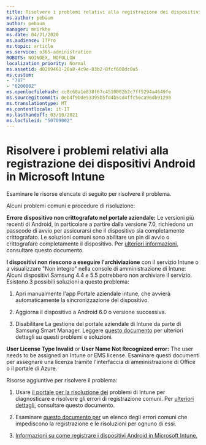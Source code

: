 ```yaml
---
title: Risolvere i problemi relativi alla registrazione dei dispositivi Android in Microsoft Intune
ms.author: pebaum
author: pebaum
manager: mnirkhe
ms.date: 04/21/2020
ms.audience: ITPro
ms.topic: article
ms.service: o365-administration
ROBOTS: NOINDEX, NOFOLLOW
localization_priority: Normal
ms.assetid: d0269461-20a8-4c9e-83b2-8fcf608dc0a5
ms.custom:
- "787"
- "6200002"
ms.openlocfilehash: cc8c68a1e838f67c4510002b2c7ff5294a4649fe
ms.sourcegitcommit: 0eb4f9bde53395b5fd4b5cd4ffc56ca96db91298
ms.translationtype: MT
ms.contentlocale: it-IT
ms.lasthandoff: 03/10/2021
ms.locfileid: "50709002"
---
```

# <a name="troubleshoot-issues-with-enrolling-android-devices-in-microsoft-intune"></a>Risolvere i problemi relativi alla registrazione dei dispositivi Android in Microsoft Intune

Esaminare le risorse elencate di seguito per risolvere il problema.
  
Alcuni problemi comuni e procedure di risoluzione:
  
 **Errore dispositivo non crittografato nel portale aziendale:** Le versioni più recenti di Android, in particolare a partire dalla versione 7.0, richiedono un passcode di avvio per assicurarsi che il dispositivo sia completamente crittografato. Le soluzioni comuni sono abilitare un pin di avvio o crittografare completamente il dispositivo. Per [ulteriori informazioni,](https://docs.microsoft.com/intune-user-help/your-device-appears-encrypted-but-cp-says-otherwise-android) consultare questo documento.
  
 **I dispositivi non riescono a eseguire l'archiviazione** con il servizio Intune o a visualizzare "Non integro" nella console di amministrazione di Intune: Alcuni dispositivi Samsung 4.4 e 5.5 potrebbero non archiviare il servizio. Esistono 3 possibili soluzioni a questo problema:
  
1. Apri manualmente l'app Portale aziendale intune, che avvierà automaticamente la sincronizzazione del dispositivo.

2. Aggiorna il dispositivo a Android 6.0 o versione successiva.

3. Disabilitare La gestione del portale aziendale di Intune da parte di Samsung Smart Manager. Leggere [questo documento](https://docs.microsoft.com/troubleshoot/mem/intune/troubleshoot-device-enrollment-in-intune#devices-fail-to-check-in-with-the-intune-service-and-display-as-unhealthy-in-the-intune-admin-console) per ulteriori dettagli su questi problemi e soluzioni.

 **User License Type Invalid** or **User Name Not Recognized error:** The user needs to be assigned an Intune or EMS license. Esaminare questi documenti per assegnare una licenza tramite l'interfaccia di amministrazione di Office o il portale di Azure.
  
Risorse aggiuntive per risolvere il problema:
  
1. Usare [il portale per la risoluzione dei](https://devicemanagement.microsoft.com/#blade/Microsoft_Intune_DeviceSettings/TroubleshootBlade) problemi di Intune per diagnosticare e risolvere gli errori di registrazione comuni. Per [ulteriori dettagli,](https://docs.microsoft.com/intune/help-desk-operators) consultare questo documento.

2. Esaminare [questo documento per](https://docs.microsoft.com/troubleshoot/mem/intune/troubleshoot-device-enrollment-in-intune) un elenco degli errori comuni che impediscono la registrazione e le risoluzioni per ognuno di essi.

3. [Informazioni su come registrare i dispositivi Android in Microsoft Intune.](https://docs.microsoft.com/intune/android-enroll)

